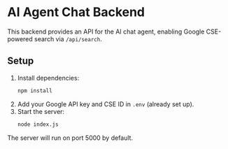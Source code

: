 # AI Agent Chat Backend

This backend provides an API for the AI chat agent, enabling Google CSE-powered search via `/api/search`.

## Setup
1. Install dependencies:
   ```bash
   npm install
   ```
2. Add your Google API key and CSE ID in `.env` (already set up).
3. Start the server:
   ```bash
   node index.js
   ```

The server will run on port 5000 by default.